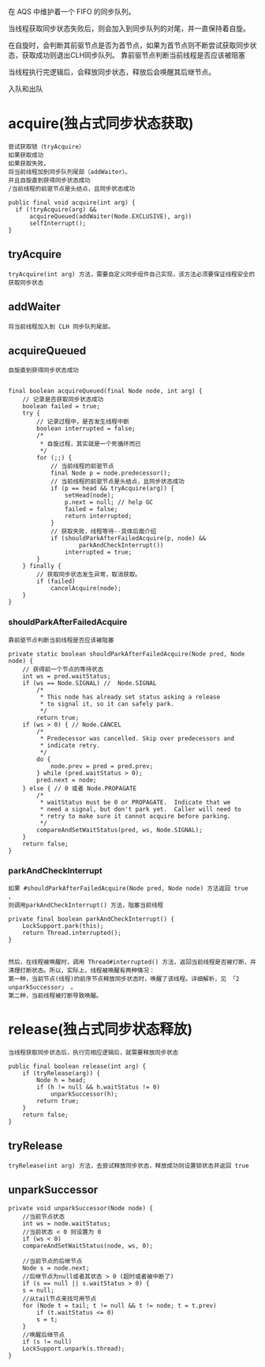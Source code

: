 
在 AQS 中维护着一个 FIFO 的同步队列。

当线程获取同步状态失败后，则会加入到同步队列的对尾，并一直保持着自旋。

在自旋时，会判断其前驱节点是否为首节点，如果为首节点则不断尝试获取同步状态，获取成功则退出CLH同步队列。
靠前驱节点判断当前线程是否应该被阻塞

当线程执行完逻辑后，会释放同步状态，释放后会唤醒其后继节点。


入队和出队


# acquire(独占式同步状态获取)
	
	尝试获取锁（tryAcquire）
	如果获取成功
	如果获取失败，
	将当前线程加到同步队列尾部（addWaiter）。
	并且自旋直到获得同步状态成功
	/当前线程的前驱节点是头结点，且同步状态成功

	public final void acquire(int arg) {
	  if (!tryAcquire(arg) &&
		  acquireQueued(addWaiter(Node.EXCLUSIVE), arg))
		  selfInterrupt();
	}


## tryAcquire

	tryAcquire(int arg) 方法，需要自定义同步组件自己实现，该方法必须要保证线程安全的获取同步状态 

## addWaiter

	将当前线程加入到 CLH 同步队列尾部。

## acquireQueued

	自旋直到获得同步状态成功


	final boolean acquireQueued(final Node node, int arg) {
		// 记录是否获取同步状态成功
		boolean failed = true;
		try {
			// 记录过程中，是否发生线程中断
			boolean interrupted = false;
			/*
			 * 自旋过程，其实就是一个死循环而已
			 */
			for (;;) {
				// 当前线程的前驱节点
				final Node p = node.predecessor();
				// 当前线程的前驱节点是头结点，且同步状态成功
				if (p == head && tryAcquire(arg)) {
					setHead(node);
					p.next = null; // help GC
					failed = false;
					return interrupted;
				}
				// 获取失败，线程等待--具体后面介绍
				if (shouldParkAfterFailedAcquire(p, node) &&
						parkAndCheckInterrupt())
					interrupted = true;
			}
		} finally {
			// 获取同步状态发生异常，取消获取。
			if (failed)
				cancelAcquire(node);
		}
	}
	

### shouldParkAfterFailedAcquire

	靠前驱节点判断当前线程是否应该被阻塞
	
	private static boolean shouldParkAfterFailedAcquire(Node pred, Node node) {
		// 获得前一个节点的等待状态
		int ws = pred.waitStatus;
		if (ws == Node.SIGNAL) //  Node.SIGNAL
			/*
			 * This node has already set status asking a release
			 * to signal it, so it can safely park.
			 */
			return true;
		if (ws > 0) { // Node.CANCEL
			/*
			 * Predecessor was cancelled. Skip over predecessors and
			 * indicate retry.
			 */
			do {
				node.prev = pred = pred.prev;
			} while (pred.waitStatus > 0);
			pred.next = node;
		} else { // 0 或者 Node.PROPAGATE
			/*
			 * waitStatus must be 0 or PROPAGATE.  Indicate that we
			 * need a signal, but don't park yet.  Caller will need to
			 * retry to make sure it cannot acquire before parking.
			 */
			compareAndSetWaitStatus(pred, ws, Node.SIGNAL);
		}
		return false;
	}



### parkAndCheckInterrupt

	如果 #shouldParkAfterFailedAcquire(Node pred, Node node) 方法返回 true ，
	则调用parkAndCheckInterrupt() 方法，阻塞当前线程

	private final boolean parkAndCheckInterrupt() {
	    LockSupport.park(this);
	    return Thread.interrupted();
	}


	然后，在线程被唤醒时，调用 Thread#interrupted() 方法，返回当前线程是否被打断，并清理打断状态。所以，实际上，线程被唤醒有两种情况：
	第一种，当前节点(线程)的前序节点释放同步状态时，唤醒了该线程。详细解析，见 「2 unparkSuccessor」 。
	第二种，当前线程被打断导致唤醒。









# release(独占式同步状态释放)

	当线程获取同步状态后，执行完相应逻辑后，就需要释放同步状态

	public final boolean release(int arg) {
		if (tryRelease(arg)) {
			Node h = head;
			if (h != null && h.waitStatus != 0)
				unparkSuccessor(h);
			return true;
		}
		return false;
	}

## tryRelease

	tryRelease(int arg) 方法，去尝试释放同步状态，释放成功则设置锁状态并返回 true


## unparkSuccessor

	private void unparkSuccessor(Node node) {
	    //当前节点状态
	    int ws = node.waitStatus;
	    //当前状态 < 0 则设置为 0
	    if (ws < 0)
		compareAndSetWaitStatus(node, ws, 0);

	    //当前节点的后继节点
	    Node s = node.next;
	    //后继节点为null或者其状态 > 0 (超时或者被中断了)
	    if (s == null || s.waitStatus > 0) {
		s = null;
		//从tail节点来找可用节点
		for (Node t = tail; t != null && t != node; t = t.prev)
		    if (t.waitStatus <= 0)
			s = t;
	    }
	    //唤醒后继节点
	    if (s != null)
		LockSupport.unpark(s.thread);
	}






  
